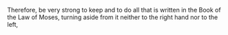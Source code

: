 Therefore, be very strong to keep and to do all that is written in the Book of the Law of Moses, turning aside from it neither to the right hand nor to the left,

